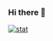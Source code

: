 ### Hi there 👋

[![stat](https://github-readme-stats.vercel.app/api?username=YZBruh&theme=highcontrast&show_icons=true&hide_border=true)](https://github.com/YZBruh/YZBruh)
